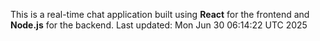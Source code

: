 This is a real-time chat application built using **React** for the frontend and **Node.js** for the backend.
Last updated: Mon Jun 30 06:14:22 UTC 2025

